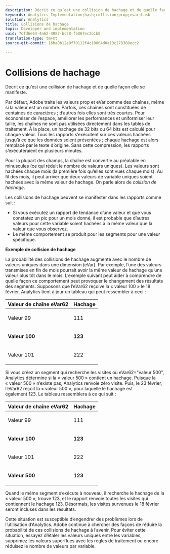 ```yaml
---
description: Décrit ce qu’est une collision de hachage et de quelle façon elle se manifeste.
keywords: Analytics Implementation;hash;collision;prop;evar;hash
solution: Analytics
title: Collisions de hachage
topic: Developer and implementation
uuid: 7dfd6e64-4a62-4087-bc28-fb867ec2b1b6
translation-type: tm+mt
source-git-commit: 16ba0b12e0f70112f4c10804d0a13c278388ecc2

---
```



# Collisions de hachage

Décrit ce qu’est une collision de hachage et de quelle façon elle se manifeste.

Par défaut, Adobe traite les valeurs prop et eVar comme des chaînes, même si la valeur est un nombre. Parfois, ces chaînes sont constituées de centaines de caractères ; d’autres fois elles sont très courtes. Pour économiser de l’espace, améliorer les performances et uniformiser leur taille, les chaînes ne sont pas utilisées directement dans les tables de traitement. À la place, un hachage de 32 bits ou 64 bits est calculé pour chaque valeur. Tous les rapports s’exécutent sur ces valeurs hachées jusqu’à ce que les données soient présentées ; chaque hachage est alors remplacé par le texte d’origine. Sans cette compression, les rapports s’exécuteraient en plusieurs minutes.

Pour la plupart des champs, la chaîne est convertie au préalable en minuscules (ce qui réduit le nombre de valeurs uniques). Les valeurs sont hachées chaque mois (la première fois qu’elles sont vues chaque mois). Au fil des mois, il peut arriver que deux valeurs de variable uniques soient hachées avec la même valeur de hachage. On parle alors de *collision de hachage*.

Les collisions de hachage peuvent se manifester dans les rapports comme suit :

* Si vous exécutez un rapport de tendance d’une valeur et que vous constatez un pic pour un mois donné, il est probable que d’autres valeurs pour cette variable soient hachées à la même valeur que la valeur que vous observez.
* Le même comportement se produit pour les segments pour une valeur spécifique.

<p class="head"> <b>Exemple de collision de hachage</b> </p>

La probabilité des collisions de hachage augmente avec le nombre de valeurs uniques dans une dimension (eVar). Par exemple, l’une des valeurs transmises en fin de mois pourrait avoir la même valeur de hachage qu’une valeur plus tôt dans le mois. L’exemple suivant peut aider à comprendre de quelle façon ce comportement peut provoquer le changement des résultats des segments. Supposons que l’eVar62 reçoive la « valeur 100 » le 18 février. Analytics tient à jour un tableau qui peut ressembler à ceci :

<table id="table_6A49D1D5932E485DB2083154897E5074"> 
 <thead> 
  <tr> 
   <th colname="col1" class="entry"> Valeur de chaîne eVar62 </th> 
   <th colname="col2" class="entry"> Hachage </th> 
  </tr> 
 </thead>
 <tbody> 
  <tr> 
   <td colname="col1"> <p> Valeur 99 </p> </td> 
   <td colname="col2"> <p> 111 </p> </td> 
  </tr> 
  <tr> 
   <td colname="col1"> <p> <b> Valeur 100</b> </p> </td> 
   <td colname="col2"> <p> <b> 123</b> </p> </td> 
  </tr> 
  <tr> 
   <td colname="col1"> <p> Valeur 101 </p> </td> 
   <td colname="col2"> <p> 222 </p> </td> 
  </tr> 
 </tbody> 
</table>

Si vous créez un segment qui recherche les visites où eVar62="valeur 500", Analytics détermine si la « valeur 500 » contient un hachage. Puisque la « valeur 500 » n’existe pas, Analytics renvoie zéro visite. Puis, le 23 février, l’eVar62 reçoit la « valeur 500 », pour laquelle le hachage est également 123. Le tableau ressemblera à ce qui suit :

<table id="table_5FCF0BCDA5E740CCA266A822D9084C49"> 
 <thead> 
  <tr> 
   <th colname="col1" class="entry"> Valeur de chaîne eVar62 </th> 
   <th colname="col2" class="entry"> Hachage </th> 
  </tr> 
 </thead>
 <tbody> 
  <tr> 
   <td colname="col1"> <p> Valeur 99 </p> </td> 
   <td colname="col2"> <p> 111 </p> </td> 
  </tr> 
  <tr> 
   <td colname="col1"> <p> <b> Valeur 100</b> </p> </td> 
   <td colname="col2"> <p> <b> 123</b> </p> </td> 
  </tr> 
  <tr> 
   <td colname="col1"> <p> Valeur 101 </p> </td> 
   <td colname="col2"> <p> 222 </p> </td> 
  </tr> 
  <tr> 
   <td colname="col1"> <p> <b> Valeur 500</b> </p> </td> 
   <td colname="col2"> <p> <b> 123</b> </p> </td> 
  </tr> 
 </tbody> 
</table>

Quand le même segment s’exécute à nouveau, il recherche le hachage de la « valeur 500 », trouve 123, et le rapport renvoie toutes les visites qui contiennent le hachage 123. Désormais, les visites survenues le 18 février seront incluses dans les résultats.

Cette situation est susceptible d’engendrer des problèmes lors de l’utilisation d’Analytics. Adobe continue à chercher des façons de réduire la probabilité de ces collisions de hachage à l’avenir. Pour éviter cette situation, essayez d’étaler les valeurs uniques entre les variables, supprimez les valeurs superflues avec les règles de traitement ou encore réduisez le nombre de valeurs par variable.
